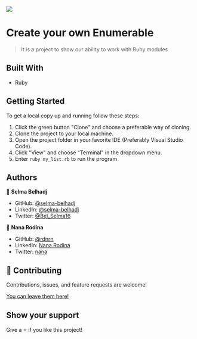![](https://img.shields.io/badge/Microverse-blueviolet)

# Create your own Enumerable

> It is a project to show our ability to work with Ruby modules

## Built With

- Ruby

## Getting Started

To get a local copy up and running follow these steps:

1. Click the green button "Clone" and choose a preferable way of cloning.
2. Clone the project to your local machine.
3. Open the project folder in your favorite IDE (Preferably Visual Studio Code).
4. Click "View" and choose "Terminal" in the dropdown menu.
5. Enter `ruby my_list.rb` to run the program

## Authors

👤 **Selma Belhadj**

- GitHub: [@selma-belhadj](https://github.com/selma-belhadj)
- LinkedIn: [@selma-belhadj](https://www.linkedin.com/in/selma-belhadj/)
- Twitter: [@Bel_Selma16](https://twitter.com/Bel_Selma16)

👤 **Nana Rodina**

- GitHub: [@rdnrn](https://github.com/rdnrn)
- LinkedIn: [Nana Rodina](https://www.linkedin.com/in/arina-rodina-144612219/?locale=en_US)
- Twitter: [nana](https://twitter.com/rdnrn_nana)


## 🤝 Contributing

Contributions, issues, and feature requests are welcome!

[You can leave them here!](https://github.com/rdnrn/my-enumerable/issues)

## Show your support

Give a ⭐️ if you like this project!